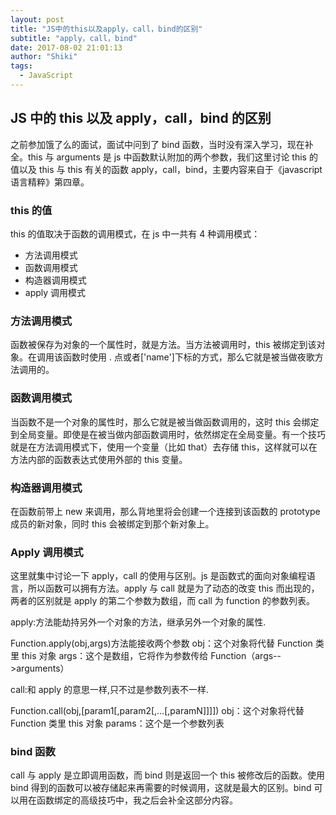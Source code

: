 ```yaml
---
layout: post
title: "JS中的this以及apply，call，bind的区别"
subtitle: "apply，call，bind"
date: 2017-08-02 21:01:13
author: "Shiki"
tags:
  - JavaScript
---
```


## JS 中的 this 以及 apply，call，bind 的区别

之前参加饿了么的面试，面试中问到了 bind 函数，当时没有深入学习，现在补全。this 与 arguments 是 js 中函数默认附加的两个参数，我们这里讨论 this 的值以及 this 与 this 有关的函数 apply，call，bind，主要内容来自于《javascript 语言精粹》第四章。

### this 的值

this 的值取决于函数的调用模式，在 js 中一共有 4 种调用模式：

- 方法调用模式
- 函数调用模式
- 构造器调用模式
- apply 调用模式

### 方法调用模式

函数被保存为对象的一个属性时，就是方法。当方法被调用时，this 被绑定到该对象。在调用该函数时使用 . 点或者['name']下标的方式，那么它就是被当做夜歌方法调用的。

### 函数调用模式

当函数不是一个对象的属性时，那么它就是被当做函数调用的，这时 this 会绑定到全局变量。即使是在被当做内部函数调用时，依然绑定在全局变量。有一个技巧就是在方法调用模式下，使用一个变量（比如 that）去存储 this，这样就可以在方法内部的函数表达式使用外部的 this 变量。

### 构造器调用模式

在函数前带上 new 来调用，那么背地里将会创建一个连接到该函数的 prototype 成员的新对象，同时 this 会被绑定到那个新对象上。

### Apply 调用模式

这里就集中讨论一下 apply，call 的使用与区别。js 是函数式的面向对象编程语言，所以函数可以拥有方法。apply 与 call 就是为了动态的改变 this 而出现的，两者的区别就是 apply 的第二个参数为数组，而 call 为 function 的参数列表。

apply:方法能劫持另外一个对象的方法，继承另外一个对象的属性.

Function.apply(obj,args)方法能接收两个参数
obj：这个对象将代替 Function 类里 this 对象
args：这个是数组，它将作为参数传给 Function（args-->arguments）

call:和 apply 的意思一样,只不过是参数列表不一样.

Function.call(obj,[param1[,param2[,…[,paramN]]]])
obj：这个对象将代替 Function 类里 this 对象
params：这个是一个参数列表

### bind 函数

call 与 apply 是立即调用函数，而 bind 则是返回一个 this 被修改后的函数。使用 bind 得到的函数可以被存储起来再需要的时候调用，这就是最大的区别。bind 可以用在函数绑定的高级技巧中，我之后会补全这部分内容。
